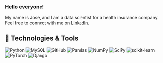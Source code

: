### Hello everyone!

My name is Jose, and I am a data scientist for a health insurance company. Feel free to connect with me on [LinkedIn][1].

<!-- Icons <!--img src="https://c.tenor.com/4P02Cdfd26MAAAAj/baby-yoda-so-cute.gif" width="50"> -->

[1]: https://www.linkedin.com/in/jose-cano1/

## 🔧 Technologies & Tools
![Python](https://img.shields.io/badge/python-3670A0?style=for-the-badge&logo=python&logoColor=ffdd54)
![MySQL](https://img.shields.io/badge/mysql-%2300f.svg?style=for-the-badge&logo=mysql&logoColor=white)
![GitHub](https://img.shields.io/badge/github-%23121011.svg?style=for-the-badge&logo=github&logoColor=white)
![Pandas](https://img.shields.io/badge/pandas-%23150458.svg?style=for-the-badge&logo=pandas&logoColor=white)
![NumPy](https://img.shields.io/badge/numpy-%23013243.svg?style=for-the-badge&logo=numpy&logoColor=white)
![SciPy](https://img.shields.io/badge/SciPy-%230C55A5.svg?style=for-the-badge&logo=scipy&logoColor=%white)
![scikit-learn](https://img.shields.io/badge/scikit--learn-%23F7931E.svg?style=for-the-badge&logo=scikit-learn&logoColor=white)
![PyTorch](https://img.shields.io/badge/PyTorch-%23EE4C2C.svg?style=for-the-badge&logo=PyTorch&logoColor=white)
![Django](https://img.shields.io/badge/django-%23092E20.svg?style=for-the-badge&logo=django&logoColor=white)

<!-- ## &#x1f4c8; GitHub Stats
<a href="https://github.com/jose-cano/jose-cano">
  <img align="center" src="https://github-readme-stats.vercel.app/api?username=jose-cano&show_icons=true&line_height=27&count_private=false&title_color=ffffff&text_color=c9cacc&icon_color=2bbc8a&bg_color=141414" alt="Jose's GitHub Stats" />
</a>
<br>
<br>

<img align="center" src="https://github-readme-stats.vercel.app/api/top-langs/?username=jose-cano&layout=compact&card_width=443&show_icons=true&show_icons=true&theme=dark&hide_border=false"/><br>
